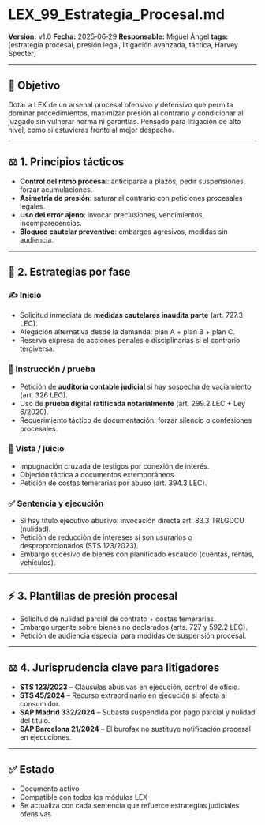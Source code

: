 # LEX\_99\_Estrategia\_Procesal.md

**Versión:** v1.0
**Fecha:** 2025‑06‑29
**Responsable:** Miguel Ángel
**tags:** \[estrategia procesal, presión legal, litigación avanzada, táctica, Harvey Specter]

---

## 🌌 Objetivo

Dotar a LEX de un arsenal procesal ofensivo y defensivo que permita dominar procedimientos, maximizar presión al contrario y condicionar al juzgado sin vulnerar norma ni garantías. Pensado para litigación de alto nivel, como si estuvieras frente al mejor despacho.

---

## ⚖️ 1. Principios tácticos

* **Control del ritmo procesal**: anticiparse a plazos, pedir suspensiones, forzar acumulaciones.
* **Asimetría de presión**: saturar al contrario con peticiones procesales legales.
* **Uso del error ajeno**: invocar preclusiones, vencimientos, incomparecencias.
* **Bloqueo cautelar preventivo**: embargos agresivos, medidas sin audiencia.

---

## 🔧 2. Estrategias por fase

### ✍️ Inicio

* Solicitud inmediata de **medidas cautelares inaudita parte** (art. 727.3 LEC).
* Alegación alternativa desde la demanda: plan A + plan B + plan C.
* Reserva expresa de acciones penales o disciplinarias si el contrario tergiversa.

### 📑 Instrucción / prueba

* Petición de **auditoría contable judicial** si hay sospecha de vaciamiento (art. 326 LEC).
* Uso de **prueba digital ratificada notarialmente** (art. 299.2 LEC + Ley 6/2020).
* Requerimiento táctico de documentación: forzar silencio o confesiones procesales.

### 📅 Vista / juicio

* Impugnación cruzada de testigos por conexión de interés.
* Objeción táctica a documentos extemporáneos.
* Petición de costas temerarias por abuso (art. 394.3 LEC).

### ✅ Sentencia y ejecución

* Si hay título ejecutivo abusivo: invocación directa art. 83.3 TRLGDCU (nulidad).
* Petición de reducción de intereses si son usurarios o desproporcionados (STS 123/2023).
* Embargo sucesivo de bienes con planificado escalado (cuentas, rentas, vehículos).

---

## ⚡ 3. Plantillas de presión procesal

* Solicitud de nulidad parcial de contrato + costas temerarias.
* Embargo urgente sobre bienes no declarados (arts. 727 y 592.2 LEC).
* Petición de audiencia especial para medidas de suspensión procesal.

---

## ⚖️ 4. Jurisprudencia clave para litigadores

* **STS 123/2023** – Cláusulas abusivas en ejecución, control de oficio.
* **STS 45/2024** – Recurso extraordinario en ejecución si afecta al consumidor.
* **SAP Madrid 332/2024** – Subasta suspendida por pago parcial y nulidad del título.
* **SAP Barcelona 21/2024** – El burofax no sustituye notificación procesal en ejecuciones.

---

## ✅ Estado

* Documento activo
* Compatible con todos los módulos LEX
* Se actualiza con cada sentencia que refuerce estrategias judiciales ofensivas
